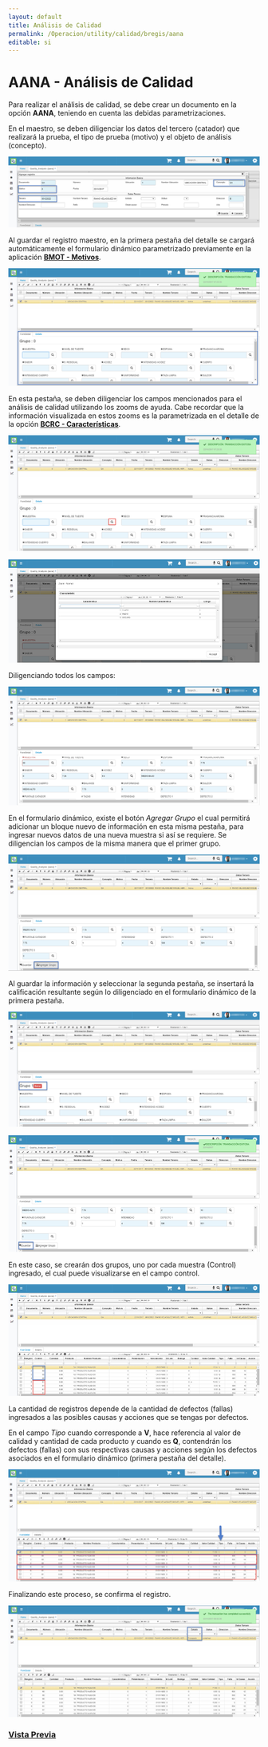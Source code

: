 ```yaml
---
layout: default
title: Análisis de Calidad
permalink: /Operacion/utility/calidad/bregis/aana
editable: si
---
```


# AANA - Análisis de Calidad

Para realizar el análisis de calidad, se debe crear un documento en la opción **AANA**, teniendo en cuenta las debidas parametrizaciones.  

En el maestro, se deben diligenciar los datos del tercero (catador) que realizará la prueba, el tipo de prueba (motivo) y el objeto de análisis (concepto).  

![](aana.png)

Al guardar el registro maestro, en la primera pestaña del detalle se cargará automáticamente el formulario dinámico parametrizado previamente en la aplicación [**BMOT - Motivos**](http://docs.oasiscom.com/Operacion/common/bsistema/bmot#parametrización-formularios-dinámicos-opción-aana---análisis-de-calidad).  

![](aana1.png)

En esta pestaña, se deben diligenciar los campos mencionados para el análisis de calidad utilizando los zooms de ayuda. Cabe recordar que la información visualizada en estos zooms es la parametrizada en el detalle de la opción [**BCRC - Características**]().  

![](aana2.png)

![](aana3.png)

Diligenciando todos los campos:  

![](aana4.png)

En el formulario dinámico, existe el botón _Agregar Grupo_ el cual permitirá adicionar un bloque nuevo de información en esta misma pestaña, para ingresar nuevos datos de una nueva muestra si así se requiere. Se diligencian los campos de la misma manera que el primer grupo.  

![](aana5.png)

Al guardar la información y seleccionar la segunda pestaña, se insertará la calificación resultante según lo diligenciado en el formulario dinámico de la primera pestaña.  

![](aana6.png)

![](aana7.png)

En este caso, se crearán dos grupos, uno por cada muestra (Control) ingresado, el cual puede visualizarse en el campo control.  

![](aana8.png)

La cantidad de registros depende de la cantidad de defectos (fallas) ingresados a las posibles causas y acciones que se tengas por defectos.  

En el campo _Tipo_ cuando corresponde a **V**, hace referencia al valor de calidad y cantidad de cada producto y cuando es **Q**, contendrán los defectos (fallas) con sus respectivas causas y acciones según los defectos asociados en el formulario dinámico (primera pestaña del detalle).  

![](aana9.png)

Finalizando este proceso, se confirma el registro.  

![](aana10.png)

### [Vista Previa](http://docs.oasiscom.com/Operacion/utility/calidad/bregis/aana#vista-previa)



